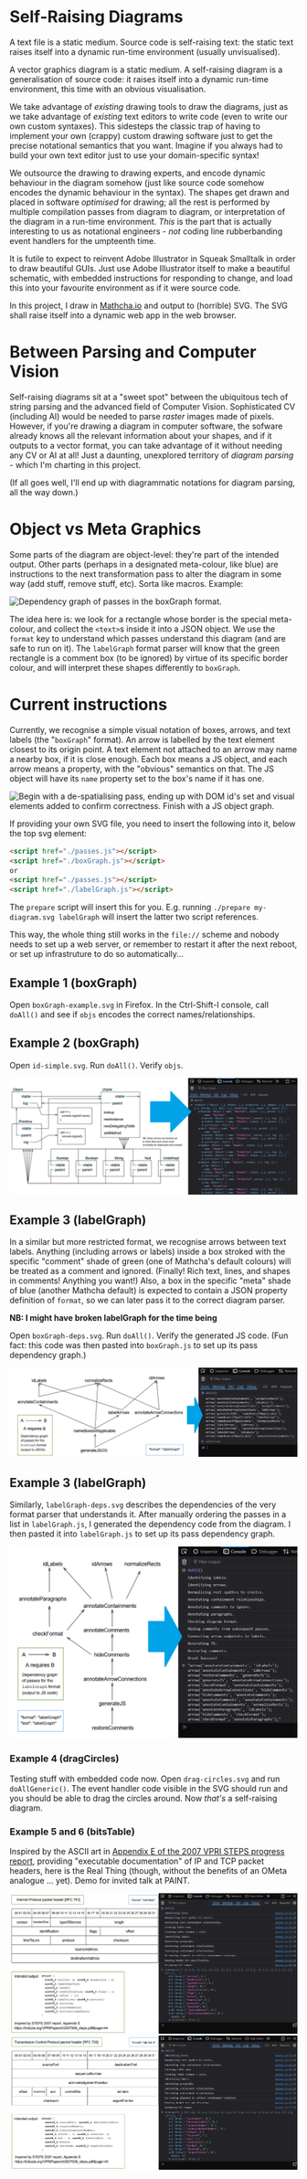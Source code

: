 # Self-Raising Diagrams
A text file is a static medium. Source code is self-raising text: the static text raises itself into a dynamic run-time environment (usually unvisualised).

A vector graphics diagram is a static medium. A self-raising diagram is a generalisation of source code: it raises itself into a dynamic run-time environment, this time with an obvious visualisation.

We take advantage of *existing* drawing tools to draw the diagrams, just as we take advantage of *existing* text editors to write code (even to write our own custom syntaxes). This sidesteps the classic trap of having to implement your own (crappy) custom drawing software just to get the precise notational semantics that you want. Imagine if you always had to build your own text editor just to use your domain-specific syntax!

We outsource the drawing to drawing experts, and encode dynamic behaviour in the diagram somehow (just like source code somehow encodes the dynamic behaviour in the syntax). The shapes get drawn and placed in software *optimised* for drawing; all the rest is performed by multiple compilation passes from diagram to diagram, or interpretation of the diagram in a run-time environment. *This* is the part that is actually interesting to us as notational engineers - *not* coding line rubberbanding event handlers for the umpteenth time.

It is futile to expect to reinvent Adobe Illustrator in Squeak Smalltalk in order to draw beautiful GUIs. Just use Adobe Illustrator itself to make a beautiful schematic, with embedded instructions for responding to change, and load this into your favourite environment as if it were source code.

In this project, I draw in [Mathcha.io](https://www.mathcha.io/editor) and output to (horrible) SVG. The SVG shall raise itself into a dynamic web app in the web browser.

# Between Parsing and Computer Vision
Self-raising diagrams sit at a "sweet spot" between the ubiquitous tech of string parsing and the advanced field of Computer Vision. Sophisticated  CV (including AI) would be needed to parse *raster* images made of pixels. However, if you're drawing a diagram in computer software, the sofware already knows all the relevant information about your shapes, and if it outputs to a vector format, you can take advantage of it without needing any CV or AI at all! Just a daunting, unexplored territory of *diagram parsing* - which I'm charting in this project.

(If all goes well, I'll end up with diagrammatic notations for diagram parsing, all the way down.)

# Object vs Meta Graphics
Some parts of the diagram are object-level: they're part of the intended output. Other parts (perhaps in a designated meta-colour, like blue) are instructions to the next transformation pass to alter the diagram in some way (add stuff, remove stuff, etc). Sorta like macros. Example:

![Dependency graph of passes in the boxGraph format.](./boxGraph-deps.svg)

The idea here is: we look for a rectangle whose border is the special meta-colour, and collect the `<text>`s inside it into a JSON object. We use the `format` key to understand which passes understand this diagram (and are safe to run on it). The `labelGraph` format parser will know that the green rectangle is a comment box (to be ignored) by virtue of its specific border colour, and will interpret these shapes differently to `boxGraph`.

# Current instructions
Currently, we recognise a simple visual notation of boxes, arrows, and text labels (the "`boxGraph`" format). An arrow is labelled by the text element closest to its origin point. A text element not attached to an arrow may name a nearby box, if it is close enough. Each box means a JS object, and each arrow means a property, with the "obvious" semantics on that. The JS object will have its `name` property set to the box's name if it has one.

![Begin with a de-spatialising pass, ending up with DOM id's set and visual elements added to confirm correctness. Finish with a JS object graph.](./boxes-arrows-labels-overview.svg)

If providing your own SVG file, you need to insert the following into it, below the top svg element:

```html
<script href="./passes.js"></script>
<script href="./boxGraph.js"></script>
or
<script href="./passes.js"></script>
<script href="./labelGraph.js"></script>
```

The `prepare` script will insert this for you. E.g. running `./prepare my-diagram.svg labelGraph` will insert the latter two script references.

This way, the whole thing still works in the `file://` scheme and nobody needs to set up a web server, or remember to restart it after the next reboot, or set up infrastruture to do so automatically...

## Example 1 (boxGraph)
Open `boxGraph-example.svg` in Firefox. In the Ctrl-Shift-I console, call `doAll()` and see if `objs` encodes the correct names/relationships.

## Example 2 (boxGraph)
Open `id-simple.svg`. Run `doAll()`. Verify `objs`.

![Demo of a more complex object structure.](./demo-id.png)

## Example 3 (labelGraph)
In a similar but more restricted format, we recognise arrows between text labels. Anything (including arrows or labels) inside a box stroked with the specific "comment" shade of green (one of Mathcha's default colours) will be treated as a comment and ignored. (Finally! Rich text, lines, and shapes in comments! Anything you want!) Also, a box in the specific "meta" shade of blue (another Mathcha default) is expected to contain a JSON property definition of `format`, so we can later pass it to the correct diagram parser.

**NB: I might have broken labelGraph for the time being**

Open `boxGraph-deps.svg`. Run `doAll()`. Verify the generated JS code. (Fun fact: this code was then pasted into `boxGraph.js` to set up its pass dependency graph.)

![Demo of the labelGraph format.](./demo-labelGraph.png)

## Example 3 (labelGraph)
Similarly, `labelGraph-deps.svg` describes the dependencies of the very format parser that understands it. After manually ordering the passes in a list in `labelGraph.js`, I generated the dependency code from the diagram. I then pasted it into `labelGraph.js` to set up its pass dependency graph.

![Demo of the labelGraph format feeding into itself.](./demo-labelGraph-own-deps.png)

### Example 4 (dragCircles)
Testing stuff with embedded code now. Open `drag-circles.svg` and run `doAllGeneric()`. The event handler code visible in the SVG should run and you should be able to drag the circles around. Now *that's* a self-raising diagram.

### Example 5 and 6 (bitsTable)
Inspired by the ASCII art in [Appendix E of the 2007 VPRI STEPS progress report](https://tinlizzie.org/VPRIPapers/tr2007008_steps.pdf#page=44), providing "executable documentation" of IP and TCP packet headers, here is the Real Thing (though, without the benefits of an OMeta analogue ... yet). Demo for invited talk at PAINT.

![IP packet header diagram](./demo-ip-packet.png)
![TCP packet header diagram](./demo-tcp-packet.png)